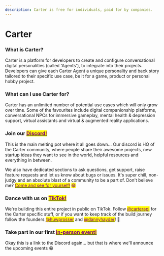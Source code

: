 ```yaml
---
description: Carter is free for individuals, paid for by companies.
---
```


# Carter

### What is Carter?

Carter is a platform for developers to create and configure conversational digital personalities (called 'Agents'), to integrate into their projects. Developers can give each Carter Agent a unique personality and back story tailored to their specific use case, be it for a game, product or personal hobby project.

### What can I use Carter for?

Carter has an unlimited number of potential use cases which will only grow over time. Some of the favourites include digital companionship platforms, conversational NPCs for immersive gameplay, mental health & depression support, virtual assistants and virtual & augmented reality applications.

### Join our [<mark style="color:purple;">Discord!</mark>](https://discord.gg/5bPYrJH2qn)<mark style="color:purple;"></mark>

This is the main melting pot where it all goes down... Our discord is HQ of the Carter community, where people share their awesome projects, new startup ideas they want to see in the world, helpful resources and everything in between.&#x20;

We also have dedicated sections to ask questions, get support, raise feature requests and let us know about bugs or issues. It's super chill, non-judgy and an absolute blast of a community to be a part of. Don't believe me? [<mark style="color:purple;">Come and see for yourself!</mark>](https://discord.gg/5bPYrJH2qn) <mark style="color:purple;">😁</mark>

### Dance with us on [<mark style="color:purple;">TikTok!</mark>](https://www.tiktok.com/@carterapi)<mark style="color:purple;"></mark>

We're building this entire project in public on TikTok. Follow [<mark style="color:purple;">@carterapi</mark>](https://www.tiktok.com/@carterapi) for the Carter specific stuff, or if you want to keep track of the build journey follow the founders [<mark style="color:purple;">@huwprosser</mark>](https://www.tiktok.com/@huwprosser) and [<mark style="color:purple;">@dannyhayder</mark>](https://www.tiktok.com/@dannyhayder)! 🚀

### Take part in our first [<mark style="color:purple;">in-person event!</mark>](https://discord.com/invite/5bPYrJH2qn)<mark style="color:purple;"></mark>

Okay this is a link to the Discord again... but that is where we'll announce the upcoming events 😁
